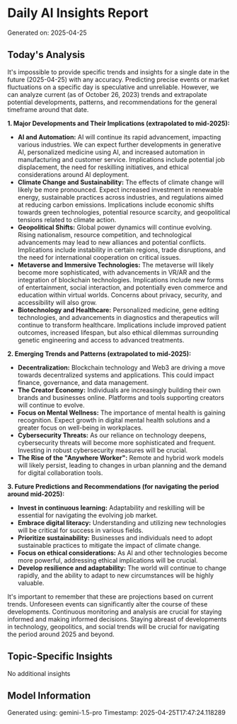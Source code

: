 # Daily AI Insights Report
Generated on: 2025-04-25

## Today's Analysis
It's impossible to provide specific trends and insights for a single date in the future (2025-04-25) with any accuracy.  Predicting precise events or market fluctuations on a specific day is speculative and unreliable. However, we can analyze current (as of October 26, 2023) trends and extrapolate potential developments, patterns, and recommendations for the general timeframe around that date.

**1. Major Developments and Their Implications (extrapolated to mid-2025):**

* **AI and Automation:**  AI will continue its rapid advancement, impacting various industries. We can expect further developments in generative AI, personalized medicine using AI, and increased automation in manufacturing and customer service. Implications include potential job displacement, the need for reskilling initiatives, and ethical considerations around AI deployment.
* **Climate Change and Sustainability:** The effects of climate change will likely be more pronounced.  Expect increased investment in renewable energy, sustainable practices across industries, and regulations aimed at reducing carbon emissions. Implications include economic shifts towards green technologies, potential resource scarcity, and geopolitical tensions related to climate action.
* **Geopolitical Shifts:** Global power dynamics will continue evolving.  Rising nationalism, resource competition, and technological advancements may lead to new alliances and potential conflicts. Implications include instability in certain regions, trade disruptions, and the need for international cooperation on critical issues.
* **Metaverse and Immersive Technologies:** The metaverse will likely become more sophisticated, with advancements in VR/AR and the integration of blockchain technologies. Implications include new forms of entertainment, social interaction, and potentially even commerce and education within virtual worlds.  Concerns about privacy, security, and accessibility will also grow.
* **Biotechnology and Healthcare:** Personalized medicine, gene editing technologies, and advancements in diagnostics and therapeutics will continue to transform healthcare.  Implications include improved patient outcomes, increased lifespan, but also ethical dilemmas surrounding genetic engineering and access to advanced treatments.


**2. Emerging Trends and Patterns (extrapolated to mid-2025):**

* **Decentralization:**  Blockchain technology and Web3 are driving a move towards decentralized systems and applications.  This could impact finance, governance, and data management.
* **The Creator Economy:**  Individuals are increasingly building their own brands and businesses online.  Platforms and tools supporting creators will continue to evolve.
* **Focus on Mental Wellness:** The importance of mental health is gaining recognition.  Expect growth in digital mental health solutions and a greater focus on well-being in workplaces.
* **Cybersecurity Threats:** As our reliance on technology deepens, cybersecurity threats will become more sophisticated and frequent.  Investing in robust cybersecurity measures will be crucial.
* **The Rise of the "Anywhere Worker":** Remote and hybrid work models will likely persist, leading to changes in urban planning and the demand for digital collaboration tools.


**3. Future Predictions and Recommendations (for navigating the period around mid-2025):**

* **Invest in continuous learning:**  Adaptability and reskilling will be essential for navigating the evolving job market.
* **Embrace digital literacy:** Understanding and utilizing new technologies will be critical for success in various fields.
* **Prioritize sustainability:**  Businesses and individuals need to adopt sustainable practices to mitigate the impact of climate change.
* **Focus on ethical considerations:**  As AI and other technologies become more powerful, addressing ethical implications will be crucial.
* **Develop resilience and adaptability:**  The world will continue to change rapidly, and the ability to adapt to new circumstances will be highly valuable.

It's important to remember that these are projections based on current trends. Unforeseen events can significantly alter the course of these developments. Continuous monitoring and analysis are crucial for staying informed and making informed decisions.  Staying abreast of developments in technology, geopolitics, and social trends will be crucial for navigating the period around 2025 and beyond.


## Topic-Specific Insights
No additional insights

## Model Information
Generated using: gemini-1.5-pro
Timestamp: 2025-04-25T17:47:24.118289
